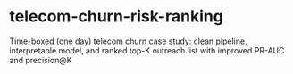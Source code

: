 # telecom-churn-risk-ranking
Time-boxed (one day) telecom churn case study: clean pipeline, interpretable model, and ranked top-K outreach list with improved PR-AUC and precision@K
